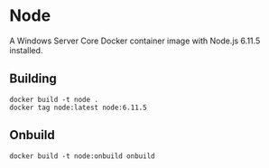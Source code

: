 # Node

A Windows Server Core Docker container image with Node.js 6.11.5 installed.

## Building

```
docker build -t node .
docker tag node:latest node:6.11.5
```

## Onbuild

```
docker build -t node:onbuild onbuild
```
